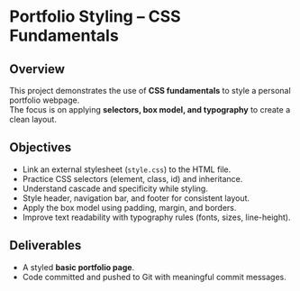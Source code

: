 # Portfolio Styling – CSS Fundamentals

## Overview
This project demonstrates the use of **CSS fundamentals** to style a personal portfolio webpage.  
The focus is on applying **selectors, box model, and typography** to create a clean layout.

## Objectives
- Link an external stylesheet (`style.css`) to the HTML file.
- Practice CSS selectors (element, class, id) and inheritance.
- Understand cascade and specificity while styling.
- Style header, navigation bar, and footer for consistent layout.
- Apply the box model using padding, margin, and borders.
- Improve text readability with typography rules (fonts, sizes, line-height).


## Deliverables
- A styled **basic portfolio page**.
- Code committed and pushed to Git with meaningful commit messages.
